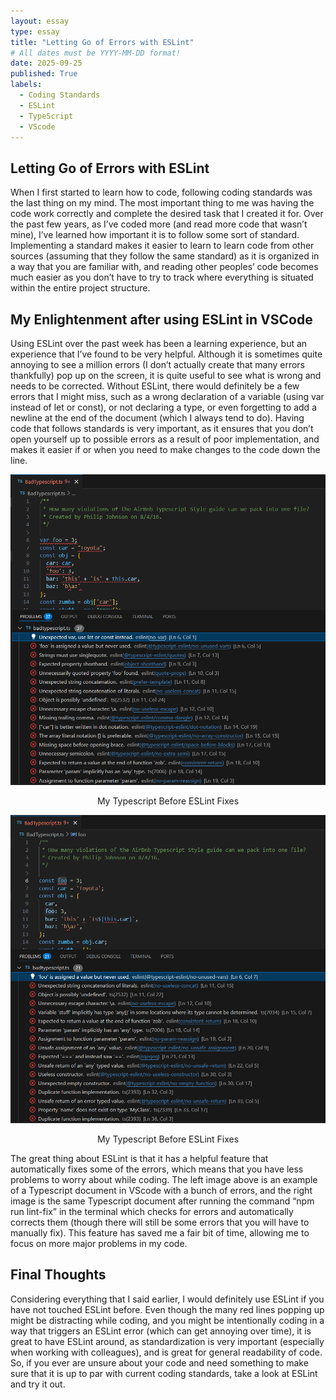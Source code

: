 ```yaml
---
layout: essay
type: essay
title: "Letting Go of Errors with ESLint"
# All dates must be YYYY-MM-DD format!
date: 2025-09-25
published: True
labels:
  - Coding Standards
  - ESLint
  - TypeScript
  - VScode
---
```


## Letting Go of Errors with ESLint

When I first started to learn how to code, following coding standards was the last thing on my mind. The most important thing to me was having the code work correctly and complete the desired task that I created it for. Over the past few years, as I’ve coded more (and read more code that wasn’t mine), I’ve learned how important it is to follow some sort of standard. Implementing a standard makes it easier to learn to learn code from other sources (assuming that they follow the same standard) as it is organized in a way that you are familiar with, and reading other peoples’ code becomes much easier as you don’t have to try to track where everything is situated within the entire project structure.

## My Enlightenment after using ESLint in VSCode

Using ESLint over the past week has been a learning experience, but an experience that I’ve found to be very helpful. Although it is sometimes quite annoying to see a million errors (I don’t actually create that many errors thankfully) pop up on the screen, it is quite useful to see what is wrong and needs to be corrected. Without ESLint, there would definitely be a few errors that I might miss, such as a wrong declaration of a variable (using var instead of let or const), or not declaring a type, or even forgetting to add a newline at the end of the document (which I always tend to do). Having code that follows standards is very important, as it ensures that you don’t open yourself up to possible errors as a result of poor implementation, and makes it easier if or when you need to make changes to the code down the line.

<div class="text-center pe-4"><img width="700px" src="../img/E28_Coding_Standards_Essay_Image_BeforeESLintFix.png"></div>
<p style="text-align: center;">My Typescript Before ESLint Fixes</p>
<div class="text-center pe-4"><img width="700px" src="../img/E28_Coding_Standards_Essay_Image_AfterESLintFix.png"></div>
<p style="text-align: center;">My Typescript Before ESLint Fixes</p>

The great thing about ESLint is that it has a helpful feature that automatically fixes some of the errors, which means that you have less problems to worry about while coding. The left image above is an example of a Typescript document in VScode with a bunch of errors, and the right image is the same Typescript document after running the command “npm run lint-fix” in the terminal which checks for errors and automatically corrects them (though there will still be some errors that you will have to manually fix). This feature has saved me a fair bit of time, allowing me to focus on more major problems in my code.

## Final Thoughts

Considering everything that I said earlier, I would definitely use ESLint if you have not touched ESLint before. Even though the many red lines popping up might be distracting while coding, and you might be intentionally coding in a way that triggers an ESLint error (which can get annoying over time), it is great to have ESLint around, as standardization is very important (especially when working with colleagues), and is great for general readability of code. So, if you ever are unsure about your code and need something to make sure that it is up to par with current coding standards, take a look at ESLint and try it out.

